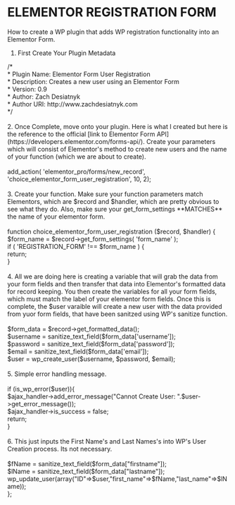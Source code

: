 # ELEMENTOR REGISTRATION FORM
How to create a WP plugin that adds WP registration functionality into an Elementor Form.

1. First Create Your Plugin Metadata <br>

<?php<br> 
/*<br>
 * Plugin Name: Elementor Form User Registration<br>
 * Description: Creates a new user using an Elementor Form<br>
 * Version: 0.9<br>
 * Author: Zach Desiatnyk<br>
 * Author URI: http://www.zachdesiatnyk.com<br>
 */ <br><br>
 
2. Once Complete, move onto your plugin. Here is what I created but here is the reference to the official [link to Elementor Form API](https://developers.elementor.com/forms-api/). Create your parameters which will consist of Elementor's method to create new users and the name of your function (which we are about to create). <br><br>

add_action( 'elementor_pro/forms/new_record', 'choice_elementor_form_user_registration', 10, 2);<br><br>

3. Create your function. Make sure your function parameters match Elementors, which are $record and $handler, which are pretty obvious to see what they do. Also, make sure your get_form_settings **MATCHES** the name of your elementor form.<br><br>

function choice_elementor_form_user_registration ($record, $handler) {<br>
    $form_name = $record->get_form_settings( 'form_name' );<br>

    if ( 'REGISTRATION_FORM' !== $form_name ) {<br>
        return;<br>
    }<br><br>
    
4. All we are doing here is creating a variable that will grab the data from your form fields and then transfer that data into Elementor's formatted data for record keeping. You then create the variables for all your form fields, which must match the label of your elementor form fields. Once this is complete, the $user varaible will create a new user with the data provided from yuor form fields, that have been sanitzed using WP's sanitize function.<br><br>

    $form_data = $record->get_formatted_data();<br>
     $username = sanitize_text_field($form_data['username']);<br>
    $password = sanitize_text_field($form_data['password']);<br>
    $email = sanitize_text_field($form_data['email']);<br>
    $user = wp_create_user($username, $password, $email);<br><br>

  5. Simple error handling message.<br><br>
  
    if (is_wp_error($user)){ <br>
        $ajax_handler->add_error_message("Cannot Create User: ".$user->get_error_message());<br>
        $ajax_handler->is_success = false;<br>
        return;<br>
    }<br><br>
    
  6. This just inputs the First Name's and Last Names's into WP's User Creation process. Its not necessary.<br><br>

    $fName = sanitize_text_field($form_data["firstname"]);<br>
    $lName = sanitize_text_field($form_data["lastname"]);<br>
    wp_update_user(array("ID"=>$user,"first_name"=>$fName,"last_name"=>$lName));<br>
};
